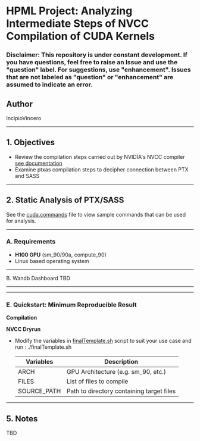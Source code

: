 # HPML Project: Analyzing Intermediate Steps of NVCC Compilation of CUDA Kernels

### ****Disclaimer****: This repository is under constant development. If you have questions, feel free to raise an Issue and use the "question" label. For suggestions, use "enhancement". Issues that are not labeled as "question" or "enhancement" are assumed to indicate an error.

## Author
IncipioVincero

---

## 1. Objectives
<!--Describe the task being solved/researched-->
- Review the compilation steps carried out by NVIDIA's NVCC compiler [see documentation](https://docs.nvidia.com/cuda/cuda-compiler-driver-nvcc/)
- Examine ptxas compilation steps to decipher connection between PTX and SASS
---

## 2. Static Analysis of PTX/SASS
<!--Summarize the model architecture(s) used (e.g., ResNet-18, Transformer). Include:
- Framework (e.g., PyTorch, TensorFlow)
- Any custom layers or changes to standard models-->
See the [cuda.commands](/src/Utilities/cuda.commands) file to view sample commands that can be used for analysis. 


---


### A. Requirements

<!--Install dependencies:
```bash
pip install -r requirements.txt
```-->
- **H100 GPU** (sm_90/90a, compute_90)
- Linux based operating system 

---

B. Wandb Dashboard
TBD 
<!--[Companion wandb dashboard](https://wandb.ai/kw_columbia?shareProfileType=copy)-->

---

<!--To train the model from scratch:
```bash
python train.py --config configs/default.yaml
```-->


---

### E. Quickstart: Minimum Reproducible Result

**Compilation**

**NVCC Dryrun**
- Modify the variables in [finalTemplate.sh](/src/Utilities/finalTemplate.sh) script to suit your use case and run : ./finalTemplate.sh

   | Variables | Description |
   | --------- | ------------|
   |  ARCH         | GPU Architecture (e.g. sm_90, etc.)            |
   |  FILES          | List of files to compile            |
   | SOURCE_PATH      | Path to directory containing target files |
<!--To reproduce our minimum reported result (e.g., XX.XX% accuracy), run:

```bash
# Step 1: Set up environment
pip install -r requirements.txt

# Step 2: Download dataset
bash scripts/download_dataset.sh  # if applicable

# Step 3: Run training (or skip if checkpoint is provided)
python train.py --config configs/default.yaml

# Step 4: Evaluate
python eval.py --weights checkpoints/best_model.pth
```-->

---

## 5. Notes 
TBD
<!-- - All scripts are located in `scripts/`, `train.py`, `eval.py`, and `configs/`.
- Trained Model are saved in `models/`.
- Contact information-->
